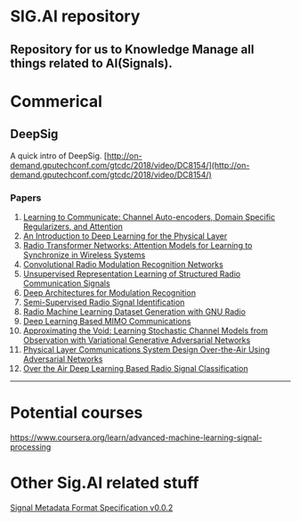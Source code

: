 # SIG.AI repository
Repository for us to Knowledge Manage all things related to AI(Signals).
---

# Commerical 
## DeepSig
A quick intro of DeepSig. [http://on-demand.gputechconf.com/gtcdc/2018/video/DC8154/](http://on-demand.gputechconf.com/gtcdc/2018/video/DC8154/)<br>
### Papers
1. [Learning to Communicate: Channel Auto-encoders, Domain Specific Regularizers, and Attention](papers/1608.06409.pdf)<br>
2. [An Introduction to Deep Learning for the Physical Layer](papers/1702.00832.pdf)<br>
3. [Radio Transformer Networks: Attention Models for Learning to Synchronize in Wireless Systems](papers/1605.00716.pdf)<br>
4. [Convolutional Radio Modulation Recognition Networks](papers/1602.04105.pdf)<br>
5. [Unsupervised Representation Learning of Structured Radio Communication Signals](papers/1604.07078.pdf)<br>
6. [Deep Architectures for Modulation Recognition](papers/1703.09197.pdf)<br>
7. [Semi-Supervised Radio Signal Identification](1611.00303.pdf)<br>
8. [Radio Machine Learning Dataset Generation with GNU Radio](papers/11-1-23-1-10-20160912.pdf)<br>
9. [Deep Learning Based MIMO Communications](1707.07980.pdf)<br>
10. [Approximating the Void: Learning Stochastic Channel Models from Observation with Variational Generative Adversarial Networks](papers/1805.06350.pdf)<br>
11. [Physical Layer Communications System Design Over-the-Air Using Adversarial Networks](papers/1803.03145.pdf)<br>
12. [Over the Air Deep Learning Based Radio Signal Classification](papers/1712.04578.pdf)<br>

---
# Potential courses
https://www.coursera.org/learn/advanced-machine-learning-signal-processing

# Other Sig.AI related stuff
[Signal Metadata Format Specification v0.0.2](https://sigmf.org)<br>
